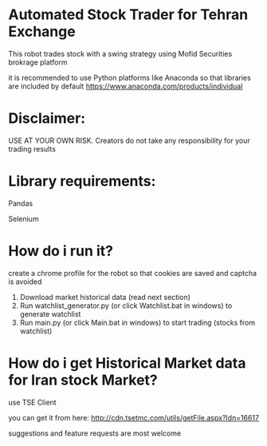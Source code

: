 # Automated Stock Trader for Tehran Exchange
This robot trades stock with a swing strategy using Mofid Securities brokrage platform

it is recommended to use Python platforms like Anaconda so that libraries are included by default
https://www.anaconda.com/products/individual
# Disclaimer: 
USE AT YOUR OWN RISK. Creators do not take any responsibility for your trading results

# Library requirements:
Pandas

Selenium

# How do i run it?
create a chrome profile for the robot so that cookies are saved and captcha is avoided

1. Download market historical data (read next section)
2. Run watchlist_generator.py (or click Watchlist.bat in windows) to generate watchlist 
3. Run main.py (or click Main.bat in windows) to start trading (stocks from watchlist)

# How do i get Historical Market data for Iran stock Market?
use TSE Client

you can get it from here:
http://cdn.tsetmc.com/utils/getFile.aspx?Idn=16617



suggestions and feature requests are most welcome
